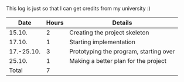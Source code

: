 This log is just so that I can get credits from my university :)

| Date       | Hours | Details                                |
|------------|-------|----------------------------------------|
| 15.10.     | 2     | Creating the project skeleton          |
| 17.10.     | 1     | Starting implementation                |
| 17.-25.10. | 3     | Prototyping the program, starting over |
| 25.10.     | 1     | Making a better plan for the project   |
| Total      | 7     |                                        |


